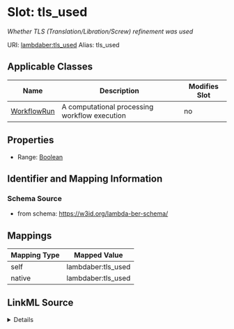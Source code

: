 

# Slot: tls_used 


_Whether TLS (Translation/Libration/Screw) refinement was used_





URI: [lambdaber:tls_used](https://w3id.org/lambda-ber-schema/tls_used)
Alias: tls_used

<!-- no inheritance hierarchy -->





## Applicable Classes

| Name | Description | Modifies Slot |
| --- | --- | --- |
| [WorkflowRun](WorkflowRun.md) | A computational processing workflow execution |  no  |






## Properties

* Range: [Boolean](Boolean.md)




## Identifier and Mapping Information






### Schema Source


* from schema: https://w3id.org/lambda-ber-schema/




## Mappings

| Mapping Type | Mapped Value |
| ---  | ---  |
| self | lambdaber:tls_used |
| native | lambdaber:tls_used |




## LinkML Source

<details>
```yaml
name: tls_used
description: Whether TLS (Translation/Libration/Screw) refinement was used
from_schema: https://w3id.org/lambda-ber-schema/
rank: 1000
alias: tls_used
owner: WorkflowRun
domain_of:
- WorkflowRun
range: boolean

```
</details>